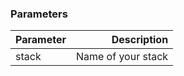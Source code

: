 


### Parameters

|		Parameter 		   	|     Description    |
|---------------------------| ------------------:|
|stack 					   	| Name of your stack |
